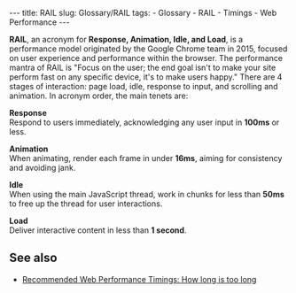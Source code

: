 --- title: RAIL slug: Glossary/RAIL tags: - Glossary - RAIL - Timings - Web Performance ---

**RAIL**, an acronym for **Response, Animation, Idle, and Load**, is a performance model originated by the Google Chrome team in 2015, focused on user experience and performance within the browser. The performance mantra of RAIL is "Focus on the user; the end goal isn't to make your site perform fast on any specific device, it's to make users happy." There are 4 stages of interaction: page load, idle, response to input, and scrolling and animation. In acronym order, the main tenets are:

**Response**  
Respond to users immediately, acknowledging any user input in **100ms** or less.

**Animation**  
When animating, render each frame in under **16ms**, aiming for consistency and avoiding jank.

**Idle**  
When using the main JavaScript thread, work in chunks for less than **50ms** to free up the thread for user interactions.

**Load**  
Deliver interactive content in less than **1 second**.

## See also

- [Recommended Web Performance Timings: How long is too long](/en-US/docs/Web/Performance/How_long_is_too_long)
